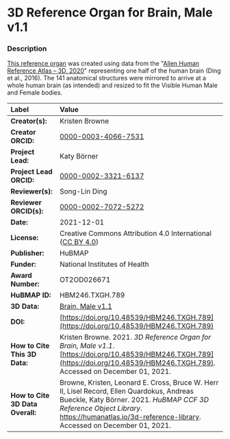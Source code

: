 # 3D Reference Organ for Brain, Male v1.1

### Description
[This reference organ](https://humanatlas.io/3d-reference-library) was created using data from the "[Allen Human Reference Atlas – 3D, 2020](https://doi.org/10.1002/cne.24080)" representing one half of the human brain (Ding et al., 2016). The 141 anatomical structures were mirrored to arrive at a whole human brain (as intended) and resized to fit the Visible Human Male and Female bodies.

| Label | Value |
| :------------- |:-------------|
| **Creator(s):** | Kristen Browne |
| **Creator ORCID:** | [0000-0003-4066-7531](https://orcid.org/0000-0003-4066-7531) |
| **Project Lead:** | Katy B&ouml;rner |
| **Project Lead ORCID:** | [0000-0002-3321-6137](https://orcid.org/0000-0002-3321-6137) |
| **Reviewer(s):** | Song-Lin Ding |
| **Reviewer ORCID(s):** |[0000-0002-7072-5272](https://doi.org/10.5072/0000-0002-7072-5272)
| **Date:** | 2021-12-01 |
| **License:** | Creative Commons Attribution 4.0 International ([CC BY 4.0](https://creativecommons.org/licenses/by/4.0/)) |
| **Publisher:** | HuBMAP |
| **Funder:** | National Institutes of Health |
| **Award Number:** | OT2OD026671 |
| **HuBMAP ID:** | HBM246.TXGH.789 |
| **3D Data:** | [Brain, Male v1.1](https://cdn.humanatlas.io/hra-releases/v1.1/models/Allen_M_Brain.glb) |
| **DOI:** | [https://doi.org/10.48539/HBM246.TXGH.789](https://doi.org/10.48539/HBM246.TXGH.789) |
| **How to Cite This 3D Data:** | Kristen Browne. 2021. *3D Reference Organ for Brain, Male v1.1*. [https://doi.org/10.48539/HBM246.TXGH.789](https://doi.org/10.48539/HBM246.TXGH.789). Accessed on December 01, 2021. |
| **How to Cite 3D Data Overall:** | Browne, Kristen, Leonard E. Cross, Bruce W. Herr II, Lisel Record, Ellen Quardokus, Andreas Bueckle, Katy B&ouml;rner. 2021. *HuBMAP CCF 3D Reference Object Library*. https://humanatlas.io/3d-reference-library. Accessed on December 01, 2021. |
